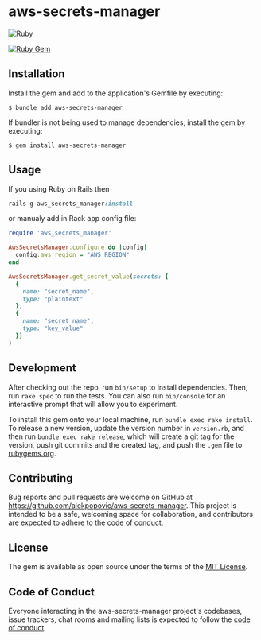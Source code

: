 # aws-secrets-manager

[![Ruby](https://github.com/alekpopovic/aws-secrets-manager/actions/workflows/main.yml/badge.svg)](https://github.com/alekpopovic/aws-secrets-manager/actions/workflows/main.yml)

[![Ruby Gem](https://github.com/alekpopovic/aws-secrets-manager/actions/workflows/gem-push.yml/badge.svg)](https://github.com/alekpopovic/aws-secrets-manager/actions/workflows/gem-push.yml)

## Installation

Install the gem and add to the application's Gemfile by executing:

    $ bundle add aws-secrets-manager

If bundler is not being used to manage dependencies, install the gem by executing:

    $ gem install aws-secrets-manager

## Usage

If you using Ruby on Rails then 

```ruby
rails g aws_secrets_manager:install
```

or manualy add in Rack app config file:

```ruby
require 'aws_secrets_manager'

AwsSecretsManager.configure do |config|
  config.aws_region = "AWS_REGION"
end

AwsSecretsManager.get_secret_value(secrets: [
  {
    name: "secret_name",
    type: "plaintext"
  },
  {
    name: "secret_name",
    type: "key_value"
  }]
)
```

## Development

After checking out the repo, run `bin/setup` to install dependencies. Then, run `rake spec` to run the tests. You can also run `bin/console` for an interactive prompt that will allow you to experiment.

To install this gem onto your local machine, run `bundle exec rake install`. To release a new version, update the version number in `version.rb`, and then run `bundle exec rake release`, which will create a git tag for the version, push git commits and the created tag, and push the `.gem` file to [rubygems.org](https://rubygems.org).

## Contributing

Bug reports and pull requests are welcome on GitHub at https://github.com/alekpopovic/aws-secrets-manager. This project is intended to be a safe, welcoming space for collaboration, and contributors are expected to adhere to the [code of conduct](https://github.com/alekpopovic/aws-secrets-manager/blob/main/CODE_OF_CONDUCT.md).

## License

The gem is available as open source under the terms of the [MIT License](https://opensource.org/licenses/MIT).

## Code of Conduct

Everyone interacting in the aws-secrets-manager project's codebases, issue trackers, chat rooms and mailing lists is expected to follow the [code of conduct](https://github.com/alekpopovic/aws-secrets-manager/blob/main/CODE_OF_CONDUCT.md).
